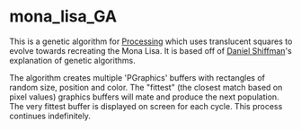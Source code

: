 # mona_lisa_GA

This is a genetic algorithm for [Processing](https://processing.org/) which uses translucent squares to evolve towards recreating the Mona Lisa. It is based off of [Daniel Shiffman](https://www.youtube.com/c/TheCodingTrain)'s explanation of genetic algorithms.

The algorithm creates multiple 'PGraphics' buffers with rectangles of random size, position and color. The "fittest" (the closest match based on pixel values) graphics buffers will mate and produce the next population. The very fittest buffer is displayed on screen for each cycle. This process continues indefinitely.
